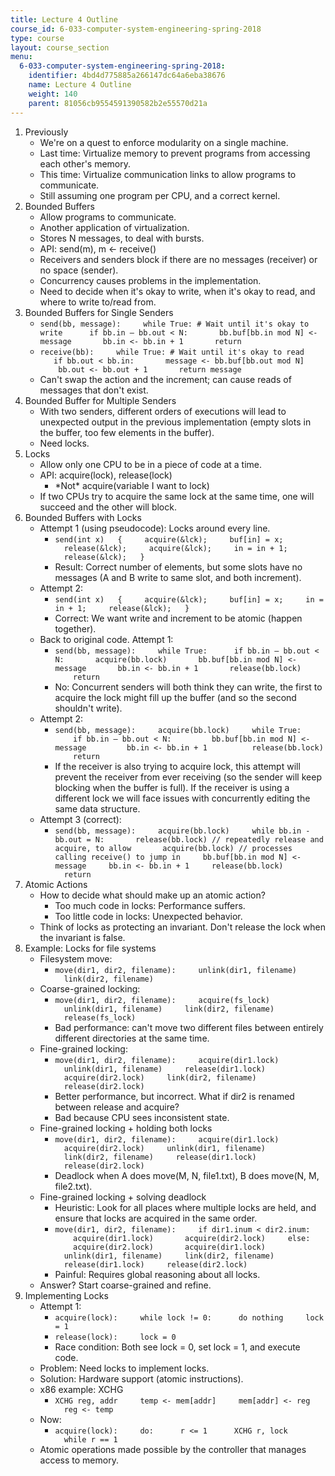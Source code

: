 ```yaml
---
title: Lecture 4 Outline
course_id: 6-033-computer-system-engineering-spring-2018
type: course
layout: course_section
menu:
  6-033-computer-system-engineering-spring-2018:
    identifier: 4bd4d775885a266147dc64a6eba38676
    name: Lecture 4 Outline
    weight: 140
    parent: 81056cb9554591390582b2e55570d21a
---
```

1.  Previously
    *   We're on a quest to enforce modularity on a single machine.
    *   Last time: Virtualize memory to prevent programs from accessing each other's memory.
    *   This time: Virtualize communication links to allow programs to communicate.
    *   Still assuming one program per CPU, and a correct kernel.
2.  Bounded Buffers
    *   Allow programs to communicate.
    *   Another application of virtualization.
    *   Stores N messages, to deal with bursts.
    *   API: send(m), m <- receive()
    *   Receivers and senders block if there are no messages (receiver) or no space (sender).
    *   Concurrency causes problems in the implementation.
    *   Need to decide when it's okay to write, when it's okay to read, and where to write to/read from.
3.  Bounded Buffers for Single Senders
    *   `send(bb, message):  
          while True: # Wait until it's okay to write  
           if bb.in – bb.out < N:  
            bb.buf[bb.in mod N] <- message  
            bb.in <- bb.in + 1  
            return`
    *   `receive(bb):  
          while True: # Wait until it's okay to read  
           if bb.out < bb.in:  
            message <- bb.buf[bb.out mod N]  
            bb.out <- bb.out + 1  
            return message`
    *   Can't swap the action and the increment; can cause reads of messages that don't exist.
4.  Bounded Buffer for Multiple Senders
    *   With two senders, different orders of executions will lead to unexpected output in the previous implementation (empty slots in the buffer, too few elements in the buffer).
    *   Need locks.
5.  Locks
    *   Allow only one CPU to be in a piece of code at a time.
    *   API: acquire(lock), release(lock)
        *   \*Not\* acquire(variable I want to lock)
    *   If two CPUs try to acquire the same lock at the same time, one will succeed and the other will block.
6.  Bounded Buffers with Locks
    *   Attempt 1 (using pseudocode): Locks around every line.
        *   `send(int x)  
            {  
              acquire(&lck);  
              buf[in] = x;  
              release(&lck);  
              acquire(&lck);  
              in = in + 1;  
              release(&lck);  
            }`
        *   Result: Correct number of elements, but some slots have no messages (A and B write to same slot, and both increment).
    *   Attempt 2:
        *   `send(int x)  
            {  
              acquire(&lck);  
              buf[in] = x;  
              in = in + 1;  
              release(&lck);  
            }`
        *   Correct: We want write and increment to be atomic (happen together).
    *   Back to original code. Attempt 1:
        *   `send(bb, message):  
              while True:  
               if bb.in — bb.out < N:  
                acquire(bb.lock)  
                bb.buf[bb.in mod N] <- message  
                bb.in <- bb.in + 1  
                release(bb.lock)  
                return`
        *   No: Concurrent senders will both think they can write, the first to acquire the lock might fill up the buffer (and so the second shouldn't write).
    *   Attempt 2:
        *   `send(bb, message):  
              acquire(bb.lock)  
              while True:  
                if bb.in — bb.out < N:  
                  bb.buf[bb.in mod N] <- message  
                  bb.in <- bb.in + 1  
                   release(bb.lock)  
                return`
        *   If the receiver is also trying to acquire lock, this attempt will prevent the receiver from ever receiving (so the sender will keep blocking when the buffer is full). If the receiver is using a different lock we will face issues with concurrently editing the same data structure.
    *   Attempt 3 (correct):
        *   `send(bb, message):  
              acquire(bb.lock)  
              while bb.in - bb.out = N:  
                release(bb.lock) // repeatedly release and acquire, to allow  
                acquire(bb.lock) // processes calling receive() to jump in  
              bb.buf[bb.in mod N] <- message  
              bb.in <- bb.in + 1  
              release(bb.lock)  
              return`
7.  Atomic Actions
    *   How to decide what should make up an atomic action?
        *   Too much code in locks: Performance suffers.
        *   Too little code in locks: Unexpected behavior.
    *   Think of locks as protecting an invariant. Don't release the lock when the invariant is false.
8.  Example: Locks for file systems
    *   Filesystem move:
        *   `move(dir1, dir2, filename):  
              unlink(dir1, filename)  
              link(dir2, filename)`
    *   Coarse-grained locking:
        *   `move(dir1, dir2, filename):  
              acquire(fs_lock)  
              unlink(dir1, filename)  
              link(dir2, filename)  
              release(fs_lock)`
        *   Bad performance: can't move two different files between entirely different directories at the same time.
    *   Fine-grained locking:
        *   `move(dir1, dir2, filename):  
              acquire(dir1.lock)  
              unlink(dir1, filename)  
              release(dir1.lock)  
              acquire(dir2.lock)  
              link(dir2, filename)  
              release(dir2.lock)`
        *   Better performance, but incorrect. What if dir2 is renamed between release and acquire?
        *   Bad because CPU sees inconsistent state.
    *   Fine-grained locking + holding both locks
        *   `move(dir1, dir2, filename):  
              acquire(dir1.lock)  
              acquire(dir2.lock)  
              unlink(dir1, filename)  
              link(dir2, filename)  
              release(dir1.lock)  
              release(dir2.lock)`
        *   Deadlock when A does move(M, N, file1.txt), B does move(N, M, file2.txt).
    *   Fine-grained locking + solving deadlock
        *   Heuristic: Look for all places where multiple locks are held, and ensure that locks are acquired in the same order.
        *   `move(dir1, dir2, filename):  
              if dir1.inum < dir2.inum:  
                acquire(dir1.lock)  
                acquire(dir2.lock)  
              else:  
                acquire(dir2.lock)  
                acquire(dir1.lock)  
              unlink(dir1, filename)  
              link(dir2, filename)  
              release(dir1.lock)  
              release(dir2.lock)`
        *   Painful: Requires global reasoning about all locks.
    *   Answer? Start coarse-grained and refine.
9.  Implementing Locks
    *   Attempt 1:
        *   `acquire(lock):  
              while lock != 0:  
               do nothing  
              lock = 1`
        *   `release(lock):  
              lock = 0`
        *   Race condition: Both see lock = 0, set lock = 1, and execute code.
    *   Problem: Need locks to implement locks.
    *   Solution: Hardware support (atomic instructions).
    *   x86 example: XCHG
        *   `XCHG reg, addr  
              temp <- mem[addr]  
              mem[addr] <- reg  
              reg <- temp`
    *   Now:
        *   `acquire(lock):  
              do:  
               r <= 1  
               XCHG r, lock  
              while r == 1`
    *   Atomic operations made possible by the controller that manages access to memory.